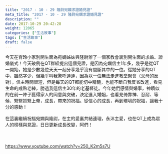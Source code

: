 ```yaml
---
title: "2017 - 10 - 29 隆尉宛嫻求證婚見證"
meta_title: "2017 - 10 - 29 隆尉宛嫻求證婚見證"
description: ""
date: 2017-10-29 20:42:28
weight: 12065
categories: ["生活故事"]
tags: ["生活故事"]
draft: false
---
```


今天在育玲小家別開生面為宛嫻姊妹與隆尉辦了一個家教會裏別開生面的求婚、證婚儀式！今天破例在QT群組提出這個見證，是因為宛嫻信主1年多，幾乎是從QT一開始，她是少數幾位天天一起分享幾乎沒有間斷其中的一位。從她分享的QT中，雖然字少，但幾乎叫我驚呼連連，因為以一位無法走進教堂聚會（父母的反對），信主時間很短，但是每天的QT都能切中精髓，也能不斷自我反省改進，看見生命的成熟老練，勝過我這信主30年的老基督徒。今年她們感情與婚事，神蹟似的在前一陣子獲得家人的同意與突破，決定進入婚姻，也看見倚靠神、忍耐、等候、緊緊抓緊上帝，成長，帶來的祝福。從信心的成長，再到環境的祝福，讓我十分的感動！<br />
<br />
在這裏繼續祝福宛嫻與隆尉，在主的愛裏共結連理，永沐主愛，也在QT上成為眾人的榜樣與見證，日日更新成長改變，阿們！<br />
<br />
&nbsp;<br />
<br />
https://www.youtube.com/watch?v=250_K2m5s7U<br />
<br />
&nbsp;
        